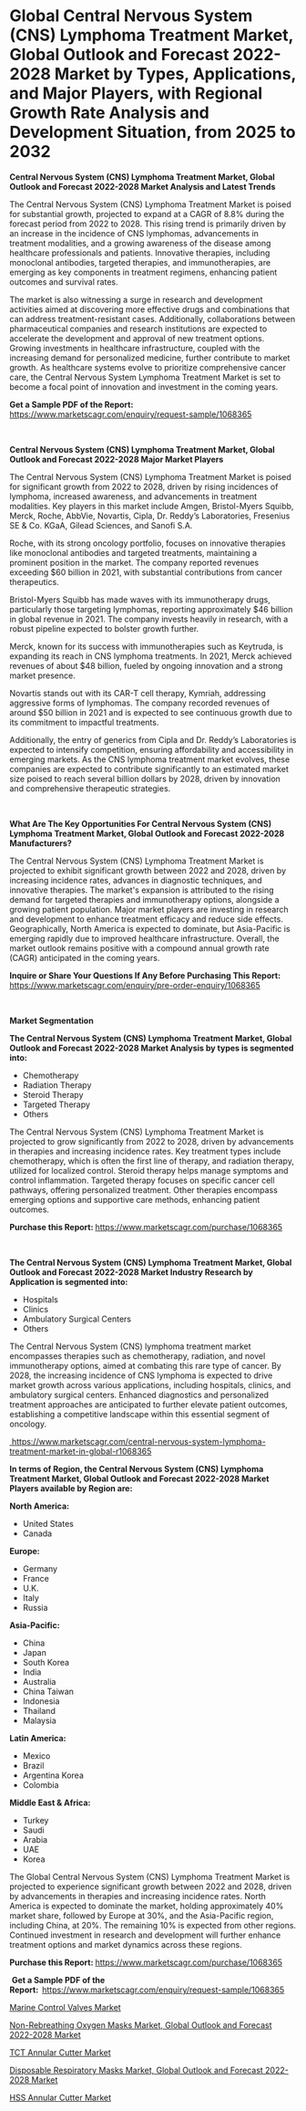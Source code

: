 <p><h1>Global Central Nervous System (CNS) Lymphoma Treatment Market, Global Outlook and Forecast 2022-2028 Market by Types, Applications, and Major Players, with Regional Growth Rate Analysis and Development Situation, from 2025 to 2032</h1></p><p><strong>Central Nervous System (CNS) Lymphoma Treatment Market, Global Outlook and Forecast 2022-2028 Market Analysis and Latest Trends</strong></p>
<p><p>The Central Nervous System (CNS) Lymphoma Treatment Market is poised for substantial growth, projected to expand at a CAGR of 8.8% during the forecast period from 2022 to 2028. This rising trend is primarily driven by an increase in the incidence of CNS lymphomas, advancements in treatment modalities, and a growing awareness of the disease among healthcare professionals and patients. Innovative therapies, including monoclonal antibodies, targeted therapies, and immunotherapies, are emerging as key components in treatment regimens, enhancing patient outcomes and survival rates.</p><p>The market is also witnessing a surge in research and development activities aimed at discovering more effective drugs and combinations that can address treatment-resistant cases. Additionally, collaborations between pharmaceutical companies and research institutions are expected to accelerate the development and approval of new treatment options. Growing investments in healthcare infrastructure, coupled with the increasing demand for personalized medicine, further contribute to market growth. As healthcare systems evolve to prioritize comprehensive cancer care, the Central Nervous System Lymphoma Treatment Market is set to become a focal point of innovation and investment in the coming years.</p></p>
<p><strong>Get a Sample PDF of the Report:&nbsp;</strong> <a href="https://www.marketscagr.com/enquiry/request-sample/1068365?utm_campaign=2660&utm_medium=2&utm_source=Github&utm_content=ia&utm_term=21032025&utm_id=central-nervous-system-cns-lymphoma-treatment-market-global-outlook-and-forecast-2022-2028">https://www.marketscagr.com/enquiry/request-sample/1068365</a></p>
<p>&nbsp;</p>
<p><strong>Central Nervous System (CNS) Lymphoma Treatment Market, Global Outlook and Forecast 2022-2028 Major Market Players</strong></p>
<p><p>The Central Nervous System (CNS) Lymphoma Treatment Market is poised for significant growth from 2022 to 2028, driven by rising incidences of lymphoma, increased awareness, and advancements in treatment modalities. Key players in this market include Amgen, Bristol-Myers Squibb, Merck, Roche, AbbVie, Novartis, Cipla, Dr. Reddy’s Laboratories, Fresenius SE & Co. KGaA, Gilead Sciences, and Sanofi S.A.</p><p>Roche, with its strong oncology portfolio, focuses on innovative therapies like monoclonal antibodies and targeted treatments, maintaining a prominent position in the market. The company reported revenues exceeding $60 billion in 2021, with substantial contributions from cancer therapeutics.</p><p>Bristol-Myers Squibb has made waves with its immunotherapy drugs, particularly those targeting lymphomas, reporting approximately $46 billion in global revenue in 2021. The company invests heavily in research, with a robust pipeline expected to bolster growth further.</p><p>Merck, known for its success with immunotherapies such as Keytruda, is expanding its reach in CNS lymphoma treatments. In 2021, Merck achieved revenues of about $48 billion, fueled by ongoing innovation and a strong market presence.</p><p>Novartis stands out with its CAR-T cell therapy, Kymriah, addressing aggressive forms of lymphomas. The company recorded revenues of around $50 billion in 2021 and is expected to see continuous growth due to its commitment to impactful treatments.</p><p>Additionally, the entry of generics from Cipla and Dr. Reddy’s Laboratories is expected to intensify competition, ensuring affordability and accessibility in emerging markets. As the CNS lymphoma treatment market evolves, these companies are expected to contribute significantly to an estimated market size poised to reach several billion dollars by 2028, driven by innovation and comprehensive therapeutic strategies.</p></p>
<p>&nbsp;</p>
<p><strong>What Are The Key Opportunities For Central Nervous System (CNS) Lymphoma Treatment Market, Global Outlook and Forecast 2022-2028 Manufacturers?</strong></p>
<p><p>The Central Nervous System (CNS) Lymphoma Treatment Market is projected to exhibit significant growth between 2022 and 2028, driven by increasing incidence rates, advances in diagnostic techniques, and innovative therapies. The market's expansion is attributed to the rising demand for targeted therapies and immunotherapy options, alongside a growing patient population. Major market players are investing in research and development to enhance treatment efficacy and reduce side effects. Geographically, North America is expected to dominate, but Asia-Pacific is emerging rapidly due to improved healthcare infrastructure. Overall, the market outlook remains positive with a compound annual growth rate (CAGR) anticipated in the coming years.</p></p>
<p><strong>Inquire or Share Your Questions If Any Before Purchasing This Report:</strong> <a href="https://www.marketscagr.com/enquiry/pre-order-enquiry/1068365?utm_campaign=2660&utm_medium=2&utm_source=Github&utm_content=ia&utm_term=21032025&utm_id=central-nervous-system-cns-lymphoma-treatment-market-global-outlook-and-forecast-2022-2028">https://www.marketscagr.com/enquiry/pre-order-enquiry/1068365</a></p>
<p>&nbsp;</p>
<p><strong>Market Segmentation</strong></p>
<p><strong>The Central Nervous System (CNS) Lymphoma Treatment Market, Global Outlook and Forecast 2022-2028 Market Analysis by types is segmented into:</strong></p>
<p><ul><li>Chemotherapy</li><li>Radiation Therapy</li><li>Steroid Therapy</li><li>Targeted Therapy</li><li>Others</li></ul></p>
<p><p>The Central Nervous System (CNS) Lymphoma Treatment Market is projected to grow significantly from 2022 to 2028, driven by advancements in therapies and increasing incidence rates. Key treatment types include chemotherapy, which is often the first line of therapy, and radiation therapy, utilized for localized control. Steroid therapy helps manage symptoms and control inflammation. Targeted therapy focuses on specific cancer cell pathways, offering personalized treatment. Other therapies encompass emerging options and supportive care methods, enhancing patient outcomes.</p></p>
<p><strong>Purchase this Report:&nbsp;</strong><a href="https://www.marketscagr.com/purchase/1068365?utm_campaign=2660&utm_medium=2&utm_source=Github&utm_content=ia&utm_term=21032025&utm_id=central-nervous-system-cns-lymphoma-treatment-market-global-outlook-and-forecast-2022-2028">https://www.marketscagr.com/purchase/1068365</a></p>
<p>&nbsp;</p>
<p><strong>The Central Nervous System (CNS) Lymphoma Treatment Market, Global Outlook and Forecast 2022-2028 Market Industry Research by Application is segmented into:</strong></p>
<p><ul><li>Hospitals</li><li>Clinics</li><li>Ambulatory Surgical Centers</li><li>Others</li></ul></p>
<p><p>The Central Nervous System (CNS) lymphoma treatment market encompasses therapies such as chemotherapy, radiation, and novel immunotherapy options, aimed at combating this rare type of cancer. By 2028, the increasing incidence of CNS lymphoma is expected to drive market growth across various applications, including hospitals, clinics, and ambulatory surgical centers. Enhanced diagnostics and personalized treatment approaches are anticipated to further elevate patient outcomes, establishing a competitive landscape within this essential segment of oncology.</p></p>
<p><a href="https://www.marketscagr.com/central-nervous-system-lymphoma-treatment-market-in-global-r1068365?utm_campaign=2660&utm_medium=2&utm_source=Github&utm_content=ia&utm_term=21032025&utm_id=central-nervous-system-cns-lymphoma-treatment-market-global-outlook-and-forecast-2022-2028">&nbsp;https://www.marketscagr.com/central-nervous-system-lymphoma-treatment-market-in-global-r1068365</a></p>
<p><strong>In terms of Region, the Central Nervous System (CNS) Lymphoma Treatment Market, Global Outlook and Forecast 2022-2028 Market Players available by Region are:</strong></p>
<p>
    <p> <strong> North America: </strong>
        <ul>
            <li>United States</li>
            <li>Canada</li>
        </ul>
        </p> 
    <p> <strong> Europe: </strong>
        <ul>
            <li>Germany</li>
            <li>France</li>
            <li>U.K.</li>
            <li>Italy</li>
            <li>Russia</li>
        </ul>
        </p> 
    <p> <strong> Asia-Pacific: </strong>
        <ul>
            <li>China</li>
            <li>Japan</li>
            <li>South Korea</li>
            <li>India</li>
            <li>Australia</li>
            <li>China Taiwan</li>
            <li>Indonesia</li>
            <li>Thailand</li>
            <li>Malaysia</li>
        </ul>
        </p> 
    <p> <strong> Latin America: </strong>
        <ul>
            <li>Mexico</li>
            <li>Brazil</li>
            <li>Argentina Korea</li>
            <li>Colombia</li>
        </ul>
        </p> 
    <p> <strong> Middle East & Africa: </strong>
        <ul>
            <li>Turkey</li>
            <li>Saudi</li>
            <li>Arabia</li>
            <li>UAE</li>
            <li>Korea</li>
        </ul>
    </p>
    </p>
<p><p>The Global Central Nervous System (CNS) Lymphoma Treatment Market is projected to experience significant growth between 2022 and 2028, driven by advancements in therapies and increasing incidence rates. North America is expected to dominate the market, holding approximately 40% market share, followed by Europe at 30%, and the Asia-Pacific region, including China, at 20%. The remaining 10% is expected from other regions. Continued investment in research and development will further enhance treatment options and market dynamics across these regions.</p></p>
<p><strong>Purchase this Report: </strong><a href="https://www.marketscagr.com/purchase/1068365?utm_campaign=2660&utm_medium=2&utm_source=Github&utm_content=ia&utm_term=21032025&utm_id=central-nervous-system-cns-lymphoma-treatment-market-global-outlook-and-forecast-2022-2028">https://www.marketscagr.com/purchase/1068365</a></p>
<p>&nbsp;<strong>Get a Sample PDF of the Report:&nbsp;&nbsp;</strong><a href="https://www.marketscagr.com/enquiry/request-sample/1068365?utm_campaign=2660&utm_medium=2&utm_source=Github&utm_content=ia&utm_term=21032025&utm_id=central-nervous-system-cns-lymphoma-treatment-market-global-outlook-and-forecast-2022-2028">https://www.marketscagr.com/enquiry/request-sample/1068365</a></p>
<p><strong></strong></p>
<p><p><a href="https://www.linkedin.com/pulse/detailed-insights-competitive-landscape-marine-control-valves-20gae?utm_campaign=2660&utm_medium=2&utm_source=Github&utm_content=ia&utm_term=21032025&utm_id=central-nervous-system-cns-lymphoma-treatment-market-global-outlook-and-forecast-2022-2028">Marine Control Valves Market</a></p><p><a href="https://github.com/salkidtodo/Market-Research-Report-List-1/blob/main/non-rebreathing-oxygen-masks-market-global-outlook-and-forecast-2022-2028-market.md?utm_campaign=2660&utm_medium=2&utm_source=Github&utm_content=ia&utm_term=21032025&utm_id=central-nervous-system-cns-lymphoma-treatment-market-global-outlook-and-forecast-2022-2028">Non-Rebreathing Oxygen Masks Market, Global Outlook and Forecast 2022-2028 Market</a></p><p><a href="https://www.linkedin.com/pulse/tct-annular-cutter-market-size-insights-types-share-rp0xe?utm_campaign=2660&utm_medium=2&utm_source=Github&utm_content=ia&utm_term=21032025&utm_id=central-nervous-system-cns-lymphoma-treatment-market-global-outlook-and-forecast-2022-2028">TCT Annular Cutter Market</a></p><p><a href="https://github.com/eleussabra/Market-Research-Report-List-1/blob/main/disposable-respiratory-masks-market-global-outlook-and-forecast-2022-2028-market.md?utm_campaign=2660&utm_medium=2&utm_source=Github&utm_content=ia&utm_term=21032025&utm_id=central-nervous-system-cns-lymphoma-treatment-market-global-outlook-and-forecast-2022-2028">Disposable Respiratory Masks Market, Global Outlook and Forecast 2022-2028 Market</a></p><p><a href="https://www.linkedin.com/pulse/hss-annular-cutter-market-industry-landscape-growth-trajectories-kuvce?utm_campaign=2660&utm_medium=2&utm_source=Github&utm_content=ia&utm_term=21032025&utm_id=central-nervous-system-cns-lymphoma-treatment-market-global-outlook-and-forecast-2022-2028">HSS Annular Cutter Market</a></p></p>
